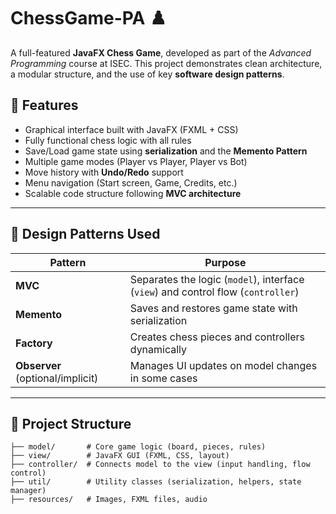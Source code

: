 # ChessGame-PA ♟️

A full-featured **JavaFX Chess Game**, developed as part of the *Advanced Programming* course at ISEC. This project demonstrates clean architecture, a modular structure, and the use of key **software design patterns**.

## 🚀 Features

- Graphical interface built with JavaFX (FXML + CSS)
- Fully functional chess logic with all rules
- Save/Load game state using **serialization** and the **Memento Pattern**
- Multiple game modes (Player vs Player, Player vs Bot)
- Move history with **Undo/Redo** support
- Menu navigation (Start screen, Game, Credits, etc.)
- Scalable code structure following **MVC architecture**

---

## 🧠 Design Patterns Used

| Pattern     | Purpose                                                                 |
|-------------|-------------------------------------------------------------------------|
| **MVC**     | Separates the logic (`model`), interface (`view`) and control flow (`controller`) |
| **Memento** | Saves and restores game state with serialization                        |
| **Factory** | Creates chess pieces and controllers dynamically                        |
| **Observer** (optional/implicit) | Manages UI updates on model changes in some cases       |

---

## 📁 Project Structure

```plaintext
├── model/       # Core game logic (board, pieces, rules)
├── view/        # JavaFX GUI (FXML, CSS, layout)
├── controller/  # Connects model to the view (input handling, flow control)
├── util/        # Utility classes (serialization, helpers, state manager)
├── resources/   # Images, FXML files, audio
